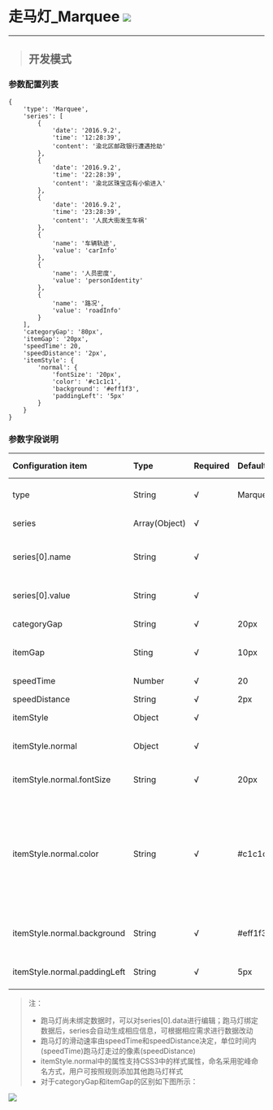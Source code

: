# 走马灯\_Marquee ![](/assets/Marquee.png)

---

> ## 开发模式

### 参数配置列表

```
{
    'type': 'Marquee',
    'series': [
        {
            'date': '2016.9.2',
            'time': '12:28:39',
            'content': '渝北区邮政银行遭遇抢劫'
        },
        {
            'date': '2016.9.2',
            'time': '22:28:39',
            'content': '渝北区珠宝店有小偷进入'
        },
        {
            'date': '2016.9.2',
            'time': '23:28:39',
            'content': '人民大街发生车祸'
        },
        {
            'name': '车辆轨迹',
            'value': 'carInfo'
        },
        {
            'name': '人员密度',
            'value': 'personIdentity'
        },
        {
            'name': '路况',
            'value': 'roadInfo'
        }
    ],
    'categoryGap': '80px',
    'itemGap': '20px',
    'speedTime': 20,
    'speedDistance': '2px',
    'itemStyle': {
        'normal': {
            'fontSize': '20px',
            'color': '#c1c1c1',
            'background': '#eff1f3',
            'paddingLeft': '5px'
        }
    }
}
```

### 参数字段说明

| Configuration item | Type | Required | Default | Optional parameters | Description |
| :--- | :--- | :--- | :--- | :--- | :--- |
| type | String | √ | Marquee |  | Component type, unchangeable |
| series | Array\(Object\) | √ |  |  | Data of the component |
| series\[0\].name | String | √ |  |  | Uniquely identification of data, unrepeatable |
| series\[0\].value | String | √ |  |  | Content of data, repeatable |
| categoryGap | String | √ | 20px |  | Gap between the bars |
| itemGap | Sting | √ | 10px |  | Gaps between  data items |
| speedTime | Number | √ | 20 |  | Time speed in milliseconds |
| speedDistance | String | √ | 2px |  | Rate |
| itemStyle | Object | √ |  |  | Style of the component |
| itemStyle.normal | Object | √ |  |  | Normal style of the component |
| itemStyle.normal.fontSize | String | √ | 20px | font-size parameters | FontSize of the component |
| itemStyle.normal.color | String | √ | \#c1c1c1 | Color parameters including Color Name、HEX、RGB、RGBA、HSL、HSLA、transparent | Color of the component |
| itemStyle.normal.background | String | √ | \#eff1f3 | all css3 parameters of 'background' | Background style of the component |
| itemStyle.normal.paddingLeft | String | √ | 5px |  | PaddingLeft of the component |

> 注：
>
> * 跑马灯尚未绑定数据时，可以对series\[0\].data进行编辑；跑马灯绑定数据后，series会自动生成相应信息，可根据相应需求进行数据改动
> * 跑马灯的滑动速率由speedTime和speedDistance决定，单位时间内\(speedTime\)跑马灯走过的像素\(speedDistance\)
> * itemStyle.normal中的属性支持CSS3中的样式属性，命名采用驼峰命名方式，用户可按照规则添加其他跑马灯样式
> * 对于categoryGap和itemGap的区别如下图所示：

![](/assets/marquee01.png)

